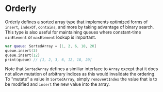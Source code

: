 # Orderly

Orderly defines a sorted array type that implements optimized forms of `insert`, `indexOf`, `contains`, and more by taking advantage of binary search. This type is also useful for maintaining queues where constant-time `minElement` or `maxElement` lookup is important.

```swift
var queue: SortedArray = [1, 2, 6, 18, 20]
queue.insert(3)
queue.insert(12)
print(queue) // [1, 2, 3, 6, 12, 18, 20]
```

Note that `SortedArray` defines a similiar interface to `Array` except that it does not allow mutation of arbitrary indices as this would invalidate the ordering. To "mutate" a value in `SortedArray`, simply `removeAtIndex` the value that is to be modified and `insert` the new value into the array.
